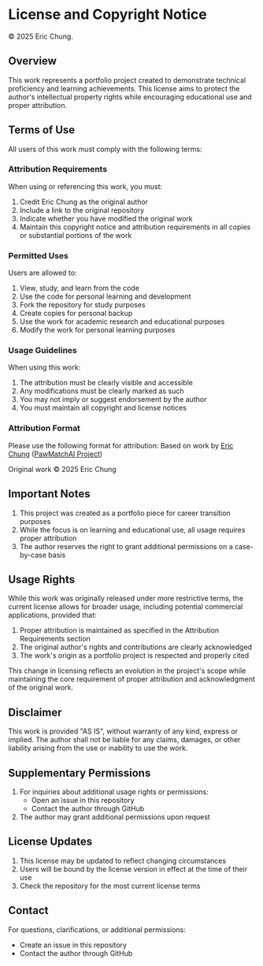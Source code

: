 # License and Copyright Notice

© 2025 Eric Chung. 

## Overview
This work represents a portfolio project created to demonstrate technical proficiency and learning achievements. This license aims to protect the author's intellectual property rights while encouraging educational use and proper attribution.

## Terms of Use
All users of this work must comply with the following terms:

### Attribution Requirements
When using or referencing this work, you must:
1. Credit Eric Chung as the original author
2. Include a link to the original repository
3. Indicate whether you have modified the original work
4. Maintain this copyright notice and attribution requirements in all copies or substantial portions of the work

### Permitted Uses
Users are allowed to:
1. View, study, and learn from the code
2. Use the code for personal learning and development
3. Fork the repository for study purposes
4. Create copies for personal backup
5. Use the work for academic research and educational purposes
6. Modify the work for personal learning purposes

### Usage Guidelines
When using this work:
1. The attribution must be clearly visible and accessible
2. Any modifications must be clearly marked as such
3. You may not imply or suggest endorsement by the author
4. You must maintain all copyright and license notices

### Attribution Format
Please use the following format for attribution:
Based on work by [Eric Chung](https://github.com/Eric-Chung-0511)
([PawMatchAI Project](https://github.com/Eric-Chung-0511/Learning-Record/tree/main/Data%20Science%20Projects/PawMatchAI))

Original work © 2025 Eric Chung

## Important Notes
1. This project was created as a portfolio piece for career transition purposes
2. While the focus is on learning and educational use, all usage requires proper attribution
3. The author reserves the right to grant additional permissions on a case-by-case basis

## Usage Rights
While this work was originally released under more restrictive terms, the current license allows for broader usage, including potential commercial applications, provided that:
1. Proper attribution is maintained as specified in the Attribution Requirements section
2. The original author's rights and contributions are clearly acknowledged
3. The work's origin as a portfolio project is respected and properly cited

This change in licensing reflects an evolution in the project's scope while maintaining the core requirement of proper attribution and acknowledgment of the original work.

## Disclaimer
This work is provided "AS IS", without warranty of any kind, express or implied. The author shall not be liable for any claims, damages, or other liability arising from the use or inability to use the work.

## Supplementary Permissions
1. For inquiries about additional usage rights or permissions:
   - Open an issue in this repository
   - Contact the author through GitHub
2. The author may grant additional permissions upon request

## License Updates
1. This license may be updated to reflect changing circumstances
2. Users will be bound by the license version in effect at the time of their use
3. Check the repository for the most current license terms

## Contact
For questions, clarifications, or additional permissions:
- Create an issue in this repository
- Contact the author through GitHub
